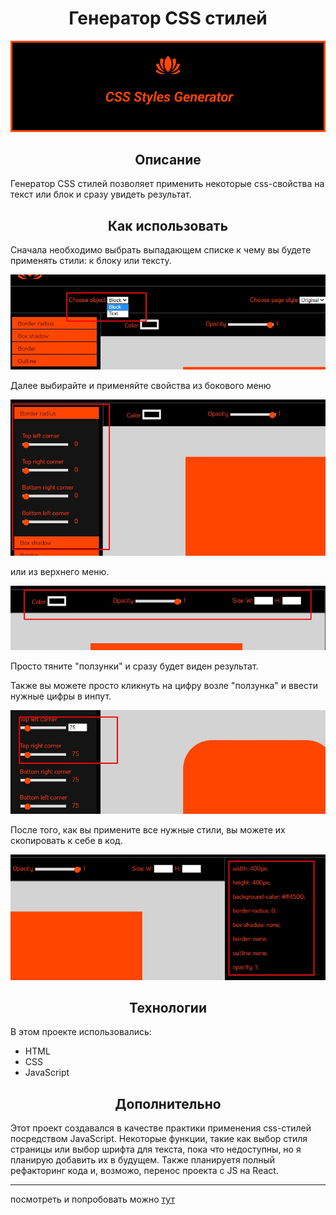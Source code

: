 <h1 align="center">Генератор CSS стилей</h1>

![CSS Styles Generator](assets/readme-img.png)

<h2 align="center">Описание</h2>

Генератор CSS стилей позволяет применить некоторые css-свойства на текст или блок и сразу увидеть результат.

<h2 align="center">Как использовать</h2>

Сначала необходимо выбрать выпадающем списке к чему вы будете применять стили: к блоку или тексту.

![Выбирете блок или текст](assets/screenshots/1.jpg)

Далее выбирайте и применяйте свойства из бокового меню

![Выбирете и примените свойство](assets/screenshots/2.jpg)

или из верхнего меню.

![Выбирете и примените свойство](assets/screenshots/3.jpg)

Просто тяните "ползунки" и сразу будет виден результат.

Также вы можете просто кликнуть на цифру возле "ползунка" и ввести нужные цифры в инпут.

![Введите параметр вручную](assets/screenshots/5.jpg)

После того, как вы примените все нужные стили, вы можете их скопировать к себе в код.

![Скопируйте код](assets/screenshots/4.jpg)

<h2 align="center">Технологии</h2>

В этом проекте использовались: 
* HTML
* CSS
* JavaScript

<h2 align="center">Дополнительно</h2>

Этот проект создавался в качестве практики применения css-стилей посредством JavaScript. Некоторые функции,
такие как выбор стиля страницы или выбор шрифта для текста, пока что недоступны, но я планирую добавить их
в будущем. Также планируетя полный рефакторинг кода и, возможо, перенос проекта с JS на React.

***

посмотреть и попробовать можно [тут](https://natalielinen.github.io/css-styles-generator/)
